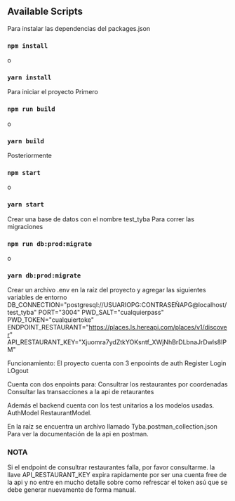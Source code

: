 ## Available Scripts

Para instalar las dependencias del packages.json
### `npm install`
o
### `yarn install`

Para iniciar el proyecto
Primero
### `npm run build`
o
### `yarn build`

Posteriormente
### `npm start`
o
### `yarn start`

Crear una base de datos con el nombre test_tyba
Para correr las migraciones
### `npm run db:prod:migrate`
o
### `yarn db:prod:migrate`

Crear un archivo .env en la raíz del proyecto y agregar las siguientes variables de entorno
DB_CONNECTION="postgresql://USUARIOPG:CONTRASEÑAPG@localhost/test_tyba"
PORT="3004"
PWD_SALT="cualquierpass"
PWD_TOKEN="cualquiertoke"
ENDPOINT_RESTAURANT="https://places.ls.hereapi.com/places/v1/discover"
API_RESTAURANT_KEY="Xjuomra7ydZtkYOKsntf_XWjNhBrDLbnaJrDwls8IPM"

Funcionamiento:
El proyecto cuenta con 3 enpooints de auth
Register
Login
LOgout

Cuenta con dos enpoints para:
Consultrar los restaurantes por coordenadas
Consultar las transacciones a la api de retaurantes

Además el backend cuenta con los test unitarios a los modelos usadas.
AuthModel
RestaurantModel.

En la raíz se encuentra un archivo llamado
Tyba.postman_collection.json
Para ver la documentación de la api en postman.

### NOTA
Si el endpoint de consultrar restaurantes falla, por favor consultarme.
la llave API_RESTAURANT_KEY expira rapidamente por ser una cuenta free de la api y no entre en mucho detalle sobre como refrescar el token asú que se debe generar nuevamente de forma manual.